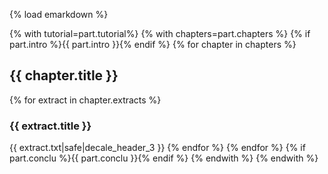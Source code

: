 {% load emarkdown %}

{% with tutorial=part.tutorial%}
{% with chapters=part.chapters %}
{% if part.intro %}{{ part.intro }}{% endif %}
{% for chapter in chapters %}
## {{ chapter.title }}
{% for extract in chapter.extracts %}
### {{ extract.title }}
{{ extract.txt|safe|decale_header_3 }}
{% endfor %}
{% endfor %}
{% if part.conclu %}{{ part.conclu }}{% endif %}
{% endwith %}
{% endwith %}
